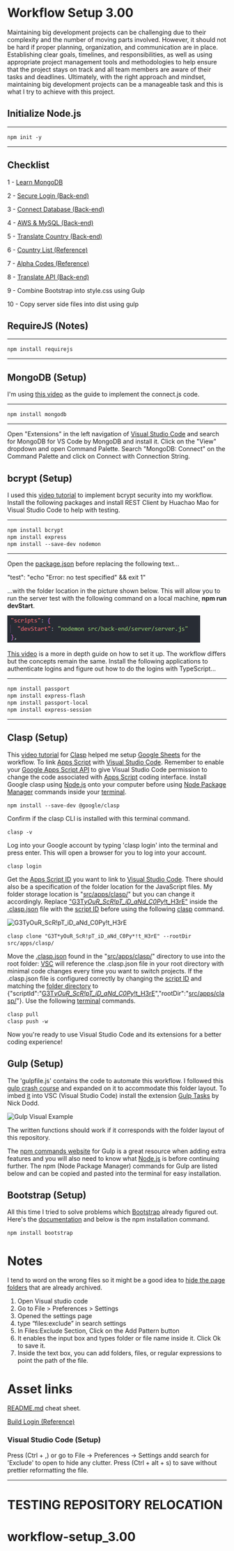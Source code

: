 # Workflow Setup 3.00

Maintaining big development projects can be challenging due to their complexity and the number of moving parts involved. However, it should not be hard if proper planning, organization, and communication are in place. Establishing clear goals, timelines, and responsibilities, as well as using appropriate project management tools and methodologies to help ensure that the project stays on track and all team members are aware of their tasks and deadlines. Ultimately, with the right approach and mindset, maintaining big development projects can be a manageable task and this is what I try to achieve with this project.

## Initialize Node.js

---

    npm init -y

---

## Checklist

1 - [Learn MongoDB](https://www.youtube.com/watch?v=fbYExfeFsI0&t=382s&ab_channel=MongoDB)

2 - [Secure Login (Back-end)](https://www.youtube.com/watch?v=-RCnNyD0L-s)

3 - [Connect Database (Back-end)](https://www.youtube.com/watch?v=fgTGADljAeg)

4 - [AWS & MySQL (Back-end)](https://www.youtube.com/watch?v=6Nt-Jl3CzxE)

5 - [Translate Country (Back-end)](https://www.youtube.com/watch?v=NA_mgK4Vrps)

6 - [Country List (Reference)](https://www.infoplease.com/countries/languages-spoken-in-each-country-of-the-world)

7 - [Alpha Codes (Reference)](https://www.iban.com/country-codes)

8 - [Translate API (Back-end)](https://www.nodejsera.com/how-to-use-google-translator-with-nodejs.html)

9 - Combine Bootstrap into style.css using Gulp

10 - Copy server side files into dist using gulp

## RequireJS (Notes)

---

    npm install requirejs

---

## MongoDB (Setup)

I'm using [this video](https://www.youtube.com/watch?v=fbYExfeFsI0&t=382s&ab_channel=MongoDB) as the guide to implement the connect.js code.

---

    npm install mongodb

---

Open "Extensions" in the left navigation of [Visual Studio Code](https://code.visualstudio.com/) and search for MongoDB for VS Code by MongoDB and install it. Click on the "View" dropdown and open Command Palette. Search "MongoDB: Connect" on the Command Palette and click on Connect with Connection String.

## bcrypt (Setup)

I used this [video tutorial](https://www.youtube.com/watch?v=Ud5xKCYQTjM) to implement bcrypt security into my workflow. Install the following packages and install REST Client by Huachao Mao for Visual Studio Code to help with testing.

---

    npm install bcrypt
    npm install express
    npm install --save-dev nodemon

---

Open the [package.json](src/vendors/images/png/screenshots/user-authentication/json-file.png) before replacing the following text...

"test": "echo \"Error: no test specified\" && exit 1"

...with the folder location in the picture shown below. This will allow you to run the server test with the following command on a local machine, **npm run devStart**.

!["devStart": "nodemon src/back-end/server/server.js"](src/content/images/png/screenshots/bcrypt-authentication/json-command.png)

[This video](https://www.youtube.com/watch?v=-RCnNyD0L-s) is a more in depth guide on how to set it up. The workflow differs but the concepts remain the same. Install the following applications to authenticate logins and figure out how to do the logins with TypeScript...

---

    npm install passport
    npm install express-flash
    npm install passport-local
    npm install express-session

---

## Clasp (Setup)

This [video tutorial](https://www.youtube.com/watch?v=4Qlt3p6N0es&t=437s&ab_channel=LearnGoogleSheets%26ExcelSpreadsheets) for [Clasp](https://github.com/google/clasp) helped me setup [Google Sheets](https://www.google.com/sheets/about/) for the workflow. To link [Apps Script](https://developers.google.com/apps-script/reference/spreadsheet) with [Visual Studio Code](https://code.visualstudio.com/). Remember to enable your [Google Apps Script API](https://script.google.com/home/usersettings) to give Visual Studio Code permission to change the code associated with [Apps Script](https://developers.google.com/apps-script/reference/spreadsheet) coding interface. Install Google clasp using [Node.js](https://nodejs.org/en/) onto your computer before using [Node Package Manager](https://www.npmjs.com/) commands inside your [terminal](src/vendors/images/png/screenshots/google-clasp/terminal-screenshot.png).

    npm install --save-dev @google/clasp

Confirm if the clasp CLI is installed with this terminal command.

    clasp -v

Log into your Google account by typing 'clasp login' into the terminal and press enter. This will open a browser for you to log into your account.

    clasp login

Get the [Apps Script ID](src/vendors/images/png/screenshots/google-sheets-id.png) you want to link to [Visual Studio Code](https://code.visualstudio.com/). There should also be a specification of the folder location for the JavaScript files. My folder storage location is "[src/apps/clasp/](src/vendors/images/png/screenshots/clasp-folder-location.png)" but you can change it accordingly. Replace ["G3T*yOuR_ScR!pT_iD_aNd_C0Py*!t_H3rE"](src/vendors/images/png/screenshots/google-sheets-id.png) inside the [.clasp.json](src/vendors/images/png/screenshots/clasp-json.png) file with the [script ID](src/vendors/images/png/screenshots/google-sheets-id.png) before using the following [clasp](https://github.com/google/clasp) command.

![G3T*yOuR_ScR!pT_iD_aNd_C0Py*!t_H3rE](src/vendors/images/png/screenshots/clasp-json.png)

    clasp clone "G3T*yOuR_ScR!pT_iD_aNd_C0Py*!t_H3rE" --rootDir src/apps/clasp/

Move the [.clasp.json](src/vendors/images/png/screenshots/clasp-json.png) found in the "[src/apps/clasp/](src/vendors/images/png/screenshots/clasp-folder-location.png)" directory to use into the root folder: [VSC](https://code.visualstudio.com/) will reference the .clasp.json file in your root directory with minimal code changes every time you want to switch projects. If the .clasp.json file is configured correctly by changing the [script ID](src/vendors/images/png/screenshots/google-sheets-id.png) and matching the [folder directory](src/vendors/images/png/screenshots/clasp-folder-location.png) to {"scriptId":"[G3T*yOuR_ScR!pT_iD_aNd_C0Py*!t_H3rE](src/vendors/images/png/screenshots/clasp-json.png)","rootDir":"[src/apps/clasp/](src/vendors/images/png/screenshots/clasp-folder-location.png)"}. Use the following [terminal](src/vendors/images/png/screenshots/terminal-screenshot.png) commands.

    clasp pull
    clasp push -w

Now you're ready to use Visual Studio Code and its extensions for a better coding experience!

## Gulp (Setup)

The 'gulpfile.js' contains the code to automate this workflow. I followed this [gulp crash course](https://www.youtube.com/watch?v=1rw9MfIleEg&ab_channel=TraversyMedia) and expanded on it to accommodate this folder layout. To imbed [it](https://en.wikipedia.org/wiki/Gulp.js) into VSC (Visual Studio Code) install the extension [Gulp Tasks](https://marketplace.visualstudio.com/items?itemName=nickdodd79.gulptasks) by Nick Dodd.

![Gulp Visual Example](src/vendors/images/png/screenshots/gulp-tasks-by-nick-dodd.png)

The written functions should work if it corresponds with the folder layout of this repository.

The [npm commands website](https://www.npmjs.com/package/gulp) for Gulp is a great resource when adding extra features and you will also need to know what [Node.js](https://nodejs.org/en/) is before continuing further. The npm (Node Package Manager) commands for Gulp are listed below and can be copied and pasted into the terminal for easy installation.

## Bootstrap (Setup)

All this time I tried to solve problems which [Bootstrap](https://getbootstrap.com/) already figured out. Here's the [documentation](https://getbootstrap.com/docs/5.3/getting-started/introduction/) and below is the npm installation command.

    npm install bootstrap

# Notes

I tend to word on the wrong files so it might be a good idea to [hide the page folders](https://www.w3schools.io/editor/vscode-hide-files-folder/) that are already archived.

1. Open Visual studio code
2. Go to File > Preferences > Settings
3. Opened the settings page
4. type “files:exclude” in search settings
5. In Files:Exclude Section, Click on the Add Pattern button
6. It enables the input box and types folder or file name inside it. Click Ok to save it.
7. Inside the text box, you can add folders, files, or regular expressions to point the path of the file.

# Asset links

[README.md](https://www.markdownguide.org/cheat-sheet/) cheat sheet.

[Build Login (Reference)](https://www.youtube.com/watch?v=hKqbOmVrNZI)

### Visual Studio Code (Setup)

Press (Ctrl + ,) or go to File -> Preferences -> Settings andd search for 'Exclude' to open to hide any clutter.
Press (Ctrl + alt + s) to save without prettier reformatting the file.

---

# TESTING REPOSITORY RELOCATION

# workflow-setup_3.00
